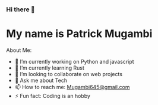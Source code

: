### Hi there 👋

# My name is Patrick Mugambi
<!--
**Mugambi645/Mugambi645** is a ✨ _special_ ✨ repository because its `README.md` (this file) appears on your GitHub profile.
-->
About Me:

- 🔭 I’m currently working on Python and javascript
- 🌱 I’m currently learning Rust
- 👯 I’m looking to collaborate on web projects
- 💬 Ask me about Tech
- 📫 How to reach me: Mugambi645@gmail.com
- ⚡ Fun fact: Coding is an hobby


